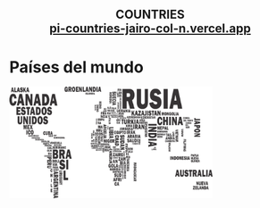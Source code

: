  <h2 align="center">
  COUNTRIES<br/>
  <a href="https://pi-countries-jairo-col-n.vercel.app/" target="_blank">pi-countries-jairo-col-n.vercel.app</a>
</h2>
 
 <div className={j.Titulo}>
        <h1 className={j.H1}>Países del mundo</h1>
      </div>

<p align="left">
  <img height="200" src="./countries.png" />
</p>
